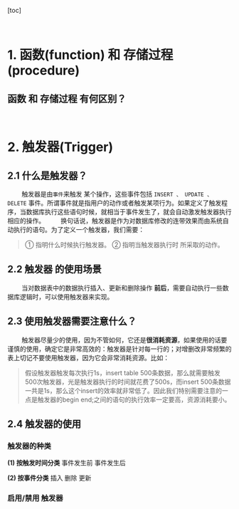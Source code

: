 [toc]




&emsp;
&emsp;
# 1. 函数(function) 和 存储过程(procedure)
## 


## 函数 和 存储过程 有何区别？




&emsp;
&emsp;
# 2. 触发器(Trigger)
## 2.1 什么是触发器？
&emsp;&emsp; 触发器是由`事件`来触发 某个操作，这些事件包括 `INSERT 、 UPDATE 、 DELETE` 事件。所谓事件就是指用户的动作或者触发某项行为。如果定义了触发程序，当数据库执行这些语句时候，就相当于事件发生了，就会自动激发触发器执行相应的操作。
&emsp;&emsp; 换句话说，触发器是作为对数据库修改的连带效果而由系统自动执行的语句。为了定义一个触发器，我们需要：
> ① 指明什么时候执行触发器。
> ② 指明当触发器执行时 所采取的动作。
> 

## 2.2 触发器 的使用场景
&emsp;&emsp; 当对数据表中的数据执行插入、更新和删除操作 **前后**，需要自动执行一些数据库逻辑时，可以使用触发器来实现。

## 2.3 使用触发器需要注意什么？
&emsp;&emsp; 触发器尽量少的使用，因为不管如何，它还是**很消耗资源**，如果使用的话要谨慎的使用，确定它是非常高效的：触发器是针对每一行的；对增删改非常频繁的表上切记不要使用触发器，因为它会非常消耗资源。比如：
> 假设触发器触发每次执行1s，insert table 500条数据，那么就需要触发500次触发器，光是触发器执行的时间就花费了500s，而insert 500条数据一共是1s，那么这个insert的效率就非常低了。因此我们特别需要注意的一点是触发器的begin end;之间的语句的执行效率一定要高，资源消耗要小。
> 

## 2.4 触发器的使用

### 触发器的种类
**(1) 按触发时间分类**
事件发生前
事件发生后

**(2) 按事件分类**
插入 删除 更新

### 启用/禁用 触发器